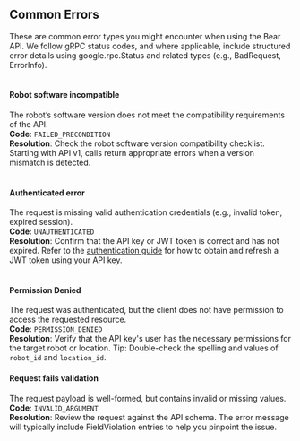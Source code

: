 
## Common Errors 
These are common error types you might encounter when using the Bear API. We follow gRPC status codes, and where applicable, include structured error details using google.rpc.Status and related types (e.g., BadRequest, ErrorInfo).
<br />
<br />

#### Robot software incompatible
The robot’s software version does not meet the compatibility requirements of the API. <br />
**Code**: `FAILED_PRECONDITION`<br />
**Resolution**: Check the robot software version compatibility checklist. Starting with API v1, calls return appropriate errors when a version mismatch is detected. <br />
<br />

####  Authenticated error
The request is missing valid authentication credentials (e.g., invalid token, expired session). <br />
**Code**: `UNAUTHENTICATED` <br />
**Resolution**: Confirm that the API key or JWT token is correct and has not expired. Refer to the [authentication guide](../guides/setup/authentication.md) for how to obtain and refresh a JWT token using your API key. <br />
<br />

#### Permission Denied
The request was authenticated, but the client does not have permission to access the requested resource. <br />
**Code**: `PERMISSION_DENIED` <br />
**Resolution**: Verify that the API key's user has the necessary permissions for the target robot or location.
Tip: Double-check the spelling and values of `robot_id` and `location_id`.
<br />

#### Request fails validation
The request payload is well-formed, but contains invalid or missing values. <br />
**Code**: `INVALID_ARGUMENT` <br />
**Resolution**: Review the request against the API schema. The error message will typically include FieldViolation entries to help you pinpoint the issue. <br />

